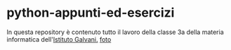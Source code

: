 # python-appunti-ed-esercizi
In questa repository è contenuto tutto il lavoro della classe 3a della materia informatica dell'[Istituto Galvani.](https://www.iisgalvanimi.edu.it/)
[foto](https://www.iisgalvanimi.edu.it/sites/default/files/image_gallery/scuola.jpg)
